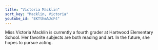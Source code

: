 ```yaml
---
title: "Victoria Macklin"
sort_key: "Macklin, Victoria"
youtube_id: "EKTthmAJcF4"
---
```


Miss Victoria Macklin is currently a fourth grader at Hartwood Elementary School. Her favorite subjects are both reading and art. In the future, she hopes to pursue acting.
